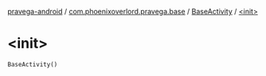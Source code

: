 [pravega-android](../../index.md) / [com.phoenixoverlord.pravega.base](../index.md) / [BaseActivity](index.md) / [&lt;init&gt;](./-init-.md)

# &lt;init&gt;

`BaseActivity()`